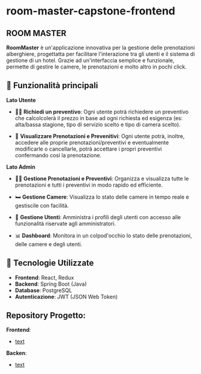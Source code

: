 # room-master-capstone-frontend

## ROOM MASTER

**RoomMaster** è un'applicazione innovativa per la gestione delle prenotazioni alberghiere, progettatta per facilitare l'interazione tra gli utenti e il sistema di gestione di un hotel. Grazie ad un'interfaccia semplice e funzionale, permette di gestire le camere, le prenotazioni e molto altro in pochi click.

## 🌟 Funzionalità principali

**Lato Utente**

- ✍🏼 **Richiedi un preventivo**: Ogni utente potrà richiedere un preventivo che calcolcolerà il prezzo in base ad ogni richiesta ed esigenza (es: alta/bassa stagione, tipo di servizio scelto e tipo di camera scelto).

- 📅 **Visualizzare Prenotazioni e Prevenitivi**: Ogni utente potrà, inoltre, accedere alle proprie prenotazioni/preventivi e eventualmente modificarle o cancellarle, potrà accettare i propri preventivi confermando così la prenotazione.

**Lato Admin**

- 👌🏼 **Gestione Prenotazioni e Preventivi**: Organizza e visualizza tutte le prenotazioni e tutti i preventivi in modo rapido ed efficiente.

- 🛏️ **Gestione Camere**: Visualizza lo stato delle camere in tempo reale e gestiscile con facilità.

- 💼 **Gestione Utenti**: Amministra i profili degli utenti con accesso alle funzionalità riservate agli amministratori.

- 📊 **Dashboard**: Monitora in un colpod'occhio lo stato delle prenotazioni, delle camere e degli utenti.

## 🚀 Tecnologie Utilizzate

- **Frontend**: React, Redux
- **Backend**: Spring Boot (Java)
- **Database**: PostgreSQL
- **Autenticazione**: JWT (JSON Web Token)

## Repository Progetto:

**Frontend**:

- [text](https://github.com/BrianBSP/room-master-capstone-frontend)

**Backen**:

- [text](https://github.com/BrianBSP/room-master-capstone-project)
